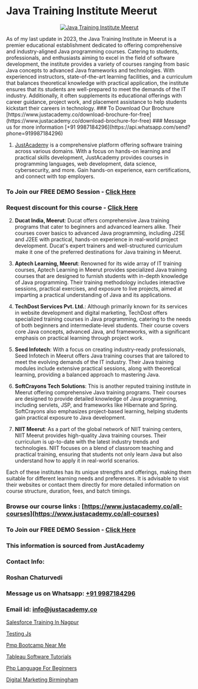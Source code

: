 # Java Training Institute Meerut

<p align="center">
  <a href="https://justacademy.co/course-detail/core-java-training">
    <img src="https://justacademy.co/storage2/course_image/1677245426_course_image.webp" alt="Java Training Institute Meerut">
  </a>
</p>
As of my last update in 2023, the Java Training Institute in Meerut is a premier educational establishment dedicated to offering comprehensive and industry-aligned Java programming courses. Catering to students, professionals, and enthusiasts aiming to excel in the field of software development, the institute provides a variety of courses ranging from basic Java concepts to advanced Java frameworks and technologies. With experienced instructors, state-of-the-art learning facilities, and a curriculum that balances theoretical knowledge with practical application, the institute ensures that its students are well-prepared to meet the demands of the IT industry. Additionally, it often supplements its educational offerings with career guidance, project work, and placement assistance to help students kickstart their careers in technology.
### To Download Our Brochure [https://www.justacademy.co/download-brochure-for-free](https://www.justacademy.co/download-brochure-for-free)
### Message us for more information [+91 9987184296](https://api.whatsapp.com/send?phone=919987184296)

1) [JustAcademy](https://justacademy.co) is a comprehensive platform offering software training across various domains. With a focus on hands-on learning and practical skills development, JustAcademy provides courses in programming languages, web development, data science, cybersecurity, and more. Gain hands-on experience, earn certifications, and connect with top employers.

### To Join our FREE DEMO Session - [Click Here](https://www.justacademy.co/register-for-course-demo/)
### Request discount for this course - [Click Here](https://justacademy.co/contact-us/)

2) **Ducat India, Meerut**: Ducat offers comprehensive Java training programs that cater to beginners and advanced learners alike. Their courses cover basics to advanced Java programming, including J2SE and J2EE with practical, hands-on experience in real-world project development. Ducat's expert trainers and well-structured curriculum make it one of the preferred destinations for Java training in Meerut.

3) **Aptech Learning, Meerut**: Renowned for its wide array of IT training courses, Aptech Learning in Meerut provides specialized Java training courses that are designed to furnish students with in-depth knowledge of Java programming. Their training methodology includes interactive sessions, practical exercises, and exposure to live projects, aimed at imparting a practical understanding of Java and its applications.

4) **TechDost Services Pvt. Ltd.**: Although primarily known for its services in website development and digital marketing, TechDost offers specialized training courses in Java programming, catering to the needs of both beginners and intermediate-level students. Their course covers core Java concepts, advanced Java, and frameworks, with a significant emphasis on practical learning through project work.

5) **Seed Infotech**: With a focus on creating industry-ready professionals, Seed Infotech in Meerut offers Java training courses that are tailored to meet the evolving demands of the IT industry. Their Java training modules include extensive practical sessions, along with theoretical learning, providing a balanced approach to mastering Java.

6) **SoftCrayons Tech Solutions**: This is another reputed training institute in Meerut offering comprehensive Java training programs. Their courses are designed to provide detailed knowledge of Java programming, including servlets, JSP, and frameworks like Hibernate and Spring. SoftCrayons also emphasizes project-based learning, helping students gain practical exposure to Java development.

7) **NIIT Meerut**: As a part of the global network of NIIT training centers, NIIT Meerut provides high-quality Java training courses. Their curriculum is up-to-date with the latest industry trends and technologies. NIIT focuses on a blend of classroom teaching and practical training, ensuring that students not only learn Java but also understand how to apply it in real-world scenarios.

Each of these institutes has its unique strengths and offerings, making them suitable for different learning needs and preferences. It is advisable to visit their websites or contact them directly for more detailed information on course structure, duration, fees, and batch timings.

### Browse our course links : [https://www.justacademy.co/all-courses](https://www.justacademy.co/all-courses) 
### To Join our FREE DEMO Session - [Click Here](https://www.justacademy.co/register-for-course-demo)


### This information is sourced from JustAcademy
### Contact Info:
### Roshan Chaturvedi
### Message us on Whatsapp: [+91 9987184296](https://api.whatsapp.com/send?phone=919987184296)
### Email id: [info@justacademy.co](mailto:info@justacademy.co)
                
[Salesforce Training In Nagpur](https://www.linkedin.com/pulse/salesforce-training-nagpur-justacademy-bristol-wgkpe?trackingId=dDnF6g0r6WPQ0PsxE7g3xg%3D%3D&lipi=urn%3Ali%3Apage%3Ad_flagship3_company_admin%3BuQw2P2SXTeivwplSXi08Jg%3D%3D)

[Testing Js](https://www.linkedin.com/pulse/testing-js-justacademy-berlin-oplle?trackingId=NXNWujHrNedsq2cfj9Y66w%3D%3D&lipi=urn%3Ali%3Apage%3Ad_flagship3_company_admin%3Bc6fFeBAPTsmTPnAO4CV7Tw%3D%3D)

[Pmp Bootcamp Near Me](https://medium.com/@kumarishimmi99/pmp-bootcamp-near-me-0beba5830420)

[Tableau Software Tutorials](https://medium.com/@namusn/tableau-software-tutorials-aae213d77530)

[Php Language For Beginners](https://justacademyin.github.io/justacademy/php-language-for-beginners)

[Digital Marketing Birmingham](https://justacademyin.github.io/justacademy/digital-marketing-birmingham)

